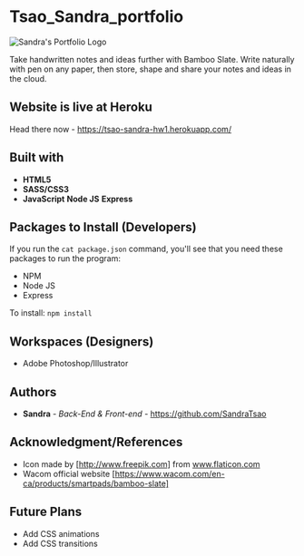 # Tsao_Sandra_portfolio

![Sandra's Portfolio Logo](/public/images/bamboo_slate.png)

Take handwritten notes and ideas further with Bamboo Slate. Write naturally with pen on any paper, then store, shape and share your notes and ideas in the cloud.

## Website is live at Heroku
Head there now - https://tsao-sandra-hw1.herokuapp.com/


## Built with
* **HTML5**
* **SASS/CSS3**
* **JavaScript**
**Node JS**
**Express**


## Packages to Install (Developers)

If you run the `cat package.json` command, you'll see that you need these packages to run the program:

* NPM
* Node JS
* Express


To install: `npm install`

## Workspaces (Designers)
* Adobe Photoshop/Illustrator

## Authors

* **Sandra** - *Back-End & Front-end* - https://github.com/SandraTsao

## Acknowledgment/References
* Icon made by [http://www.freepik.com] from www.flaticon.com
* Wacom official website [https://www.wacom.com/en-ca/products/smartpads/bamboo-slate]

## Future Plans
- Add CSS animations
- Add CSS transitions